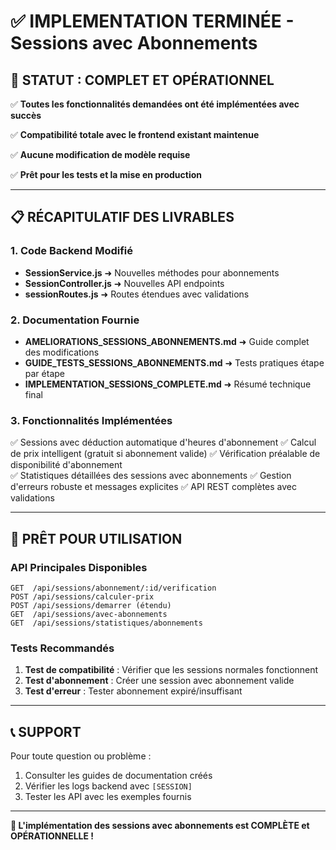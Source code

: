 # ✅ IMPLEMENTATION TERMINÉE - Sessions avec Abonnements

## 🎯 STATUT : COMPLET ET OPÉRATIONNEL

✅ **Toutes les fonctionnalités demandées ont été implémentées avec succès**

✅ **Compatibilité totale avec le frontend existant maintenue**

✅ **Aucune modification de modèle requise**

✅ **Prêt pour les tests et la mise en production**

---

## 📋 RÉCAPITULATIF DES LIVRABLES

### 1. Code Backend Modifié

- **SessionService.js** ➜ Nouvelles méthodes pour abonnements
- **SessionController.js** ➜ Nouvelles API endpoints 
- **sessionRoutes.js** ➜ Routes étendues avec validations

### 2. Documentation Fournie

- **AMELIORATIONS_SESSIONS_ABONNEMENTS.md** ➜ Guide complet des modifications
- **GUIDE_TESTS_SESSIONS_ABONNEMENTS.md** ➜ Tests pratiques étape par étape
- **IMPLEMENTATION_SESSIONS_COMPLETE.md** ➜ Résumé technique final

### 3. Fonctionnalités Implémentées

✅ Sessions avec déduction automatique d'heures d'abonnement
✅ Calcul de prix intelligent (gratuit si abonnement valide)
✅ Vérification préalable de disponibilité d'abonnement  
✅ Statistiques détaillées des sessions avec abonnements
✅ Gestion d'erreurs robuste et messages explicites
✅ API REST complètes avec validations

---

## 🚀 PRÊT POUR UTILISATION

### API Principales Disponibles

```
GET  /api/sessions/abonnement/:id/verification
POST /api/sessions/calculer-prix  
POST /api/sessions/demarrer (étendu)
GET  /api/sessions/avec-abonnements
GET  /api/sessions/statistiques/abonnements
```

### Tests Recommandés

1. **Test de compatibilité** : Vérifier que les sessions normales fonctionnent
2. **Test d'abonnement** : Créer une session avec abonnement valide
3. **Test d'erreur** : Tester abonnement expiré/insuffisant

---

## 📞 SUPPORT

Pour toute question ou problème :

1. Consulter les guides de documentation créés
2. Vérifier les logs backend avec `[SESSION]`
3. Tester les API avec les exemples fournis

---

**🎉 L'implémentation des sessions avec abonnements est COMPLÈTE et OPÉRATIONNELLE !**
